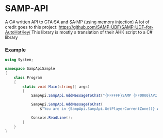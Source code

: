 # SAMP-API
A C# written API to GTA:SA and SA:MP (using memory injection)
A lot of credit goes to this project: https://github.com/SAMP-UDF/SAMP-UDF-for-AutoHotKey/
This library is mostly a translation of their AHK script to a C# library

### Example
```C#
using System;

namespace SampApiSample
{
    class Program
    {
        static void Main(string[] args)
        {
            SampApi.SampApi.AddMessageToChat("{FFFFFF}SAMP {FF0000}API {00FF00}sample");

            SampApi.SampApi.AddMessageToChat(
                $"You are in {SampApi.SampApi.GetPlayerCurrentZone()} with facing angle {SampApi.SampApi.GetPlayerFacingAngle():F1}");

            Console.ReadLine();
        }
    }
}

```
